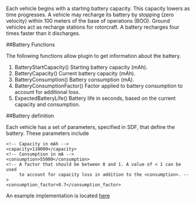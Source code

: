 Each vehicle begins with a starting battery capacity. This capacity lowers as time progresses. A vehicle may recharge its battery by stopping (zero velocity) within 100 meters of the base of operations (BOO). Ground vehicles act as recharge stations for rotorcraft. A battery recharges four times faster than it discharges.

##Battery Functions

The following functions allow  plugin to get information about the battery.

  1. BatteryStartCapacity() Starting battery capacity (mAh).
  2. BatteryCapacity() Current battery capacity (mAh).
  3. BatteryConsumption() Battery consumption (mA).
  4. BatteryConsumptionFactor() Factor applied to battery consumption to account for additional loss.
  5. ExpectedBatteryLife() Battery life in seconds, based on the current capacity and consumption.

##Battery definition

Each vehicle has a set of parameters, specified in SDF, that define the battery. These parameters include

```
<!-- Capacity in mAh -->
<capacity>110000</capacity>
<!-- Consumption in mA -->
<consumption>55000</consumption>
<!-- A factor that should be between 0 and 1. A value of < 1 can be used
     to account for capacity loss in addition to the <consumption>. -->
<consumption_factor>0.7</consumption_factor>
```

An example implementation is located [here](https://bitbucket.org/osrf/swarm/src/e43ae253f24edff698323dfae1b4a3c90237b2ee/worlds/ground_simple_2.world.erb?at=default&fileviewer=file-view-default#ground_simple_2.world.erb-16)